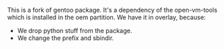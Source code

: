 This is a fork of gentoo package. It's a dependency of the
open-vm-tools which is installed in the oem partition. We have it in
overlay, because:

- We drop python stuff from the package.
- We change the prefix and sbindir.
